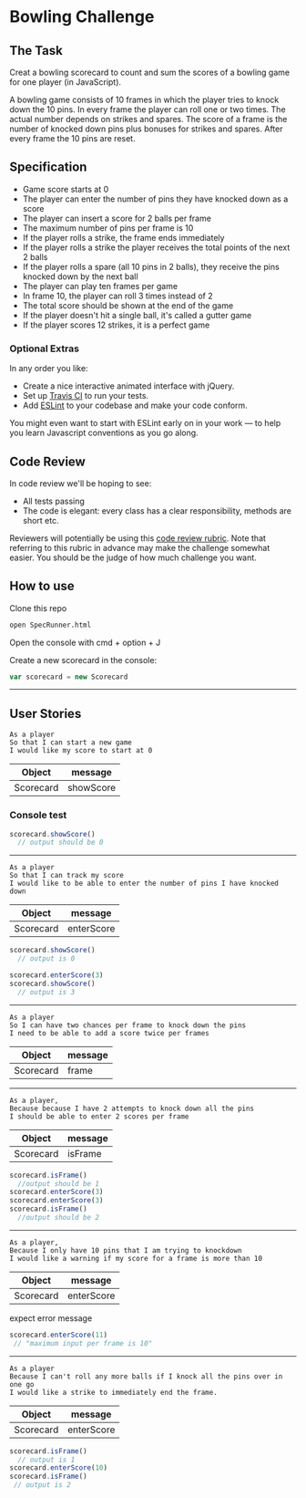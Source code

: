 
Bowling Challenge
=================

## The Task

Creat a bowling scorecard to count and sum the scores of a bowling game for one player (in JavaScript).

A bowling game consists of 10 frames in which the player tries to knock down the 10 pins. In every frame the player can roll one or two times. The actual number depends on strikes and spares. The score of a frame is the number of knocked down pins plus bonuses for strikes and spares. After every frame the 10 pins are reset.

## Specification

* Game score starts at 0
* The player can enter the number of pins they have knocked down as a score
* The player can insert a score for 2 balls per frame
* The maximum number of pins per frame is 10
* If the player rolls a strike, the frame ends immediately
* If the player rolls a strike the player receives the total points of the next 2 balls
* If the player rolls a spare (all 10 pins in 2 balls), they receive the pins knocked down by the next ball
* The player can play ten frames per game
* In frame 10, the player can roll 3 times instead of 2
* The total score should be shown at the end of the game
* If the player doesn't hit a single ball, it's called a gutter game
* If the player scores 12 strikes, it is a perfect game

### Optional Extras

In any order you like:

* Create a nice interactive animated interface with jQuery.
* Set up [Travis CI](https://travis-ci.org) to run your tests.
* Add [ESLint](http://eslint.org/) to your codebase and make your code conform.

You might even want to start with ESLint early on in your work — to help you
learn Javascript conventions as you go along.

## Code Review

In code review we'll be hoping to see:

* All tests passing
* The code is elegant: every class has a clear responsibility, methods are short etc.

Reviewers will potentially be using this [code review rubric](docs/review.md).  Note that referring to this rubric in advance may make the challenge somewhat easier.  You should be the judge of how much challenge you want.

## How to use

Clone this repo
```bash
open SpecRunner.html
```
Open the console with cmd + option + J

Create a new scorecard in the console:
```js
var scorecard = new Scorecard
```
---
## User Stories
```
As a player
So that I can start a new game
I would like my score to start at 0
```
Object|message
-|-
Scorecard|showScore

### Console test
```js
scorecard.showScore()
  // output should be 0
```
---
```
As a player
So that I can track my score
I would like to be able to enter the number of pins I have knocked down
```
Object|message
-|-
Scorecard|enterScore
```js
scorecard.showScore()
  // output is 0

scorecard.enterScore(3)
scorecard.showScore()
  // output is 3
```
---
```
As a player
So I can have two chances per frame to knock down the pins
I need to be able to add a score twice per frames
```
Object|message
-|-
Scorecard|frame
---
```
As a player,
Because because I have 2 attempts to knock down all the pins
I should be able to enter 2 scores per frame
```
Object|message
-|-
Scorecard|isFrame
```js
scorecard.isFrame()
  //output should be 1
scorecard.enterScore(3)
scorecard.enterScore(3)
scorecard.isFrame()
  //output should be 2
```
---
```
As a player,
Because I only have 10 pins that I am trying to knockdown
I would like a warning if my score for a frame is more than 10
```
Object|message
-|-
Scorecard|enterScore
expect error message
```js
scorecard.enterScore(11)
 // "maximum input per frame is 10"
```
---
```
As a player
Because I can't roll any more balls if I knock all the pins over in one go
I would like a strike to immediately end the frame.
```
Object|message
-|-
Scorecard|enterScore
```js
scorecard.isFrame()
  // output is 1
scorecard.enterScore(10)
scorecard.isFrame()
 // output is 2
